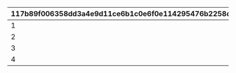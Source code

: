 |117b89f006358dd3a4e9d11ce6b1c0e6f0e114295476b2258c3fd51f12fec2ad|e27b338d08a058578794234812e7efb476c8068ef331235a1d941f60296c661f|a8389907a435d2cbd58ccd741a95f36f7500d32c1371853b498dcd5becf81ece|3368ce6fdedcd4d5be0e9fefa9f3cfdd2a684e67d74470e7de7842ef54ffe99e|b07a7bc8fb47fe01af6121332e125236801287b8c8e0aea2ae2fa606246588ff|
| --- | --- | --- | --- | --- |
|1|1000|20000|5|20000000|
|2|1200|30000|5|30000000|
|3|1500|40000|5|40000000|
|4|2000|50000|5|50000000|